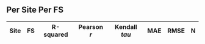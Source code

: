 ## Per Site Per FS
| Site | FS |  R-squared | Pearson *r* | Kendall *tau* | MAE | RMSE | N |
|------|----|------------|-------------|---------------|-----|------|---|
